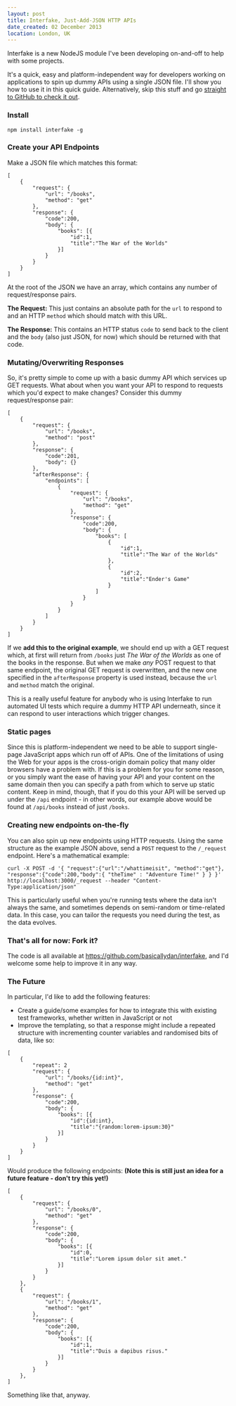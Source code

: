 ```yaml
---
layout: post
title: Interfake, Just-Add-JSON HTTP APIs
date_created: 02 December 2013
location: London, UK
---
```


Interfake is a new NodeJS module I've been developing on-and-off to help with some projects.

It's a quick, easy and platform-independent way for developers working on applications to spin up dummy APIs using a single JSON file. I'll show you how to use it in this quick guide. Alternatively, skip this stuff and go [straight to GitHub to check it out](https://github.com/basicallydan/interfake).

### Install

```
npm install interfake -g
```

### Create your API Endpoints

Make a JSON file which matches this format:

```
[
	{
		"request": {
			"url": "/books",
			"method": "get"
		},
		"response": {
			"code":200,
			"body": {
				"books": [{
					"id":1,
					"title":"The War of the Worlds"
				}]
			}
		}
	}
]
```

At the root of the JSON we have an array, which contains any number of request/response pairs.

**The Request:** This just contains an absolute path for the `url` to respond to and an HTTP `method` which should match with this URL.

**The Response:** This contains an HTTP status `code` to send back to the client and the `body` (also just JSON, for now) which should be returned with that code.

### Mutating/Overwriting Responses

So, it's pretty simple to come up with a basic dummy API which services up GET requests. What about when you want your API to respond to requests which you'd expect to make changes? Consider this dummy request/response pair:

```
[
	{
		"request": {
			"url": "/books",
			"method": "post"
		},
		"response": {
			"code":201,
			"body": {}
		},
		"afterResponse": {
			"endpoints": [
				{
					"request": {
						"url": "/books",
						"method": "get"
					},
					"response": {
						"code":200,
						"body": {
							"books": [
								{
									"id":1,
									"title":"The War of the Worlds"
								},
								{
									"id":2,
									"title":"Ender's Game"
								}
							]
						}
					}
				}
			]
		}
	}
]
```

If we **add this to the original example**, we should end up with a GET request which, at first will return from `/books` just *The War of the Worlds* as one of the books in the response. But when we make *any* POST request to that same endpoint, the original GET request is overwritten, and the new one specified in the `afterResponse` property is used instead, because the `url` and `method` match the original.

This is a really useful feature for anybody who is using Interfake to run automated UI tests which require a dummy HTTP API underneath, since it can respond to user interactions which trigger changes.

### Static pages

Since this is platform-independent we need to be able to support single-page JavaScript apps which run off of APIs. One of the limitations of using the Web for your apps is the cross-origin domain policy that many older browsers have a problem with. If this is a problem for you for some reason, or you simply want the ease of having your API and your content on the same domain then you can specify a path from which to serve up static content. Keep in mind, though, that if you do this your API will be served up under the `/api` endpoint - in other words, our example above would be found at `/api/books` instead of just `/books`.

### Creating new endpoints on-the-fly

You can also spin up new endpoints using HTTP requests. Using the same structure as the example JSON above, send a `POST` request to the `/_request` endpoint. Here's a mathematical example:

```
curl -X POST -d '{ "request":{"url":"/whattimeisit", "method":"get"}, "response":{"code":200,"body":{ "theTime" : "Adventure Time!" } } }' http://localhost:3000/_request --header "Content-Type:application/json"
```

This is particularly useful when you're running tests where the data isn't always the same, and sometimes depends on semi-random or time-related data. In this case, you can tailor the requests you need during the test, as the data evolves.

### That's all for now: Fork it?

The code is all available at https://github.com/basicallydan/interfake, and I'd welcome some help to improve it in any way.

### The Future

In particular, I'd like to add the following features:

* Create a guide/some examples for how to integrate this with existing test frameworks, whether written in JavaScript or not
* Improve the templating, so that a response might include a repeated structure with incrementing counter variables and randomised bits of data, like so:

```
[
	{
		"repeat": 2
		"request": {
			"url": "/books/{id:int}",
			"method": "get"
		},
		"response": {
			"code":200,
			"body": {
				"books": [{
					"id":{id:int},
					"title":"{random:lorem-ipsum:30}"
				}]
			}
		}
	}
]
```

Would produce the following endpoints: **(Note this is still just an idea for a future feature - don't try this yet!)**

```
[
	{
		"request": {
			"url": "/books/0",
			"method": "get"
		},
		"response": {
			"code":200,
			"body": {
				"books": [{
					"id":0,
					"title":"Lorem ipsum dolor sit amet."
				}]
			}
		}
	},
	{
		"request": {
			"url": "/books/1",
			"method": "get"
		},
		"response": {
			"code":200,
			"body": {
				"books": [{
					"id":1,
					"title":"Duis a dapibus risus."
				}]
			}
		}
	},
]
```

Something like that, anyway.
